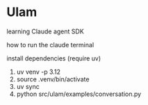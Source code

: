 # Ulam

learning Claude agent SDK

how to run the claude terminal

install dependencies (require uv)

1. uv venv -p 3.12
2. source .venv/bin/activate
3. uv sync
4. python src/ulam/examples/conversation.py 
